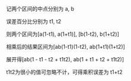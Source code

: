 记两个区间的中点分别为 a, b

误差百分比分别为 t1, t2

则两个区间为[a(1-t1), a(1+t1)], [b(1-t2), b(1+t2)]

相乘后的结果区间为[ab(1-t1)(1-t2), ab(1+t1)(1+t2)]

展开得[ab(1 - t1 - t2 + t1t2), ab(1 + t1 + t2 + t1t2)]

t1t2为很小的值可忽略不计，可得乘积误差为 t1+t2